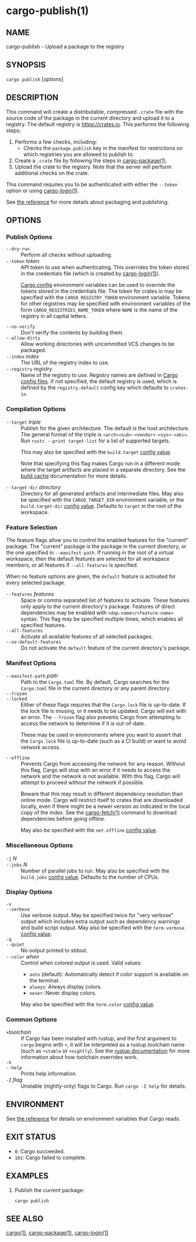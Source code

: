 # cargo-publish(1)


## NAME

cargo-publish - Upload a package to the registry

## SYNOPSIS

`cargo publish` [_options_]

## DESCRIPTION

This command will create a distributable, compressed `.crate` file with the
source code of the package in the current directory and upload it to a
registry. The default registry is <https://crates.io>. This performs the
following steps:

1. Performs a few checks, including:
   - Checks the `package.publish` key in the manifest for restrictions on
     which registries you are allowed to publish to.
2. Create a `.crate` file by following the steps in [cargo-package(1)](cargo-package.md).
3. Upload the crate to the registry. Note that the server will perform
   additional checks on the crate.

This command requires you to be authenticated with either the `--token` option
or using [cargo-login(1)](cargo-login.md).

See [the reference](../reference/publishing.html) for more details about
packaging and publishing.

## OPTIONS

### Publish Options

<dl>

<dt class="option-term" id="option-cargo-publish---dry-run"><a class="option-anchor" href="#option-cargo-publish---dry-run"></a><code>--dry-run</code></dt>
<dd class="option-desc">Perform all checks without uploading.</dd>


<dt class="option-term" id="option-cargo-publish---token"><a class="option-anchor" href="#option-cargo-publish---token"></a><code>--token</code> <em>token</em></dt>
<dd class="option-desc">API token to use when authenticating. This overrides the token stored in
the credentials file (which is created by <a href="https://doc.rust-lang.org/cargo/commands/cargo-login.md">cargo-login(1)</a>).</p>
<p><a href="https://doc.rust-lang.org/cargo/reference/config.html">Cargo config</a> environment variables can be
used to override the tokens stored in the credentials file. The token for
crates.io may be specified with the <code>CARGO_REGISTRY_TOKEN</code> environment
variable. Tokens for other registries may be specified with environment
variables of the form <code>CARGO_REGISTRIES_NAME_TOKEN</code> where <code>NAME</code> is the name
of the registry in all capital letters.</dd>



<dt class="option-term" id="option-cargo-publish---no-verify"><a class="option-anchor" href="#option-cargo-publish---no-verify"></a><code>--no-verify</code></dt>
<dd class="option-desc">Don't verify the contents by building them.</dd>


<dt class="option-term" id="option-cargo-publish---allow-dirty"><a class="option-anchor" href="#option-cargo-publish---allow-dirty"></a><code>--allow-dirty</code></dt>
<dd class="option-desc">Allow working directories with uncommitted VCS changes to be packaged.</dd>


<dt class="option-term" id="option-cargo-publish---index"><a class="option-anchor" href="#option-cargo-publish---index"></a><code>--index</code> <em>index</em></dt>
<dd class="option-desc">The URL of the registry index to use.</dd>



<dt class="option-term" id="option-cargo-publish---registry"><a class="option-anchor" href="#option-cargo-publish---registry"></a><code>--registry</code> <em>registry</em></dt>
<dd class="option-desc">Name of the registry to use. Registry names are defined in <a href="https://doc.rust-lang.org/cargo/reference/config.html">Cargo config
files</a>. If not specified, the default registry is used,
which is defined by the <code>registry.default</code> config key which defaults to
<code>crates-io</code>.</dd>



</dl>

### Compilation Options

<dl>

<dt class="option-term" id="option-cargo-publish---target"><a class="option-anchor" href="#option-cargo-publish---target"></a><code>--target</code> <em>triple</em></dt>
<dd class="option-desc">Publish for the given architecture. The default is the host
architecture. The general format of the triple is
<code>&lt;arch&gt;&lt;sub&gt;-&lt;vendor&gt;-&lt;sys&gt;-&lt;abi&gt;</code>. Run <code>rustc --print target-list</code> for a
list of supported targets.</p>
<p>This may also be specified with the <code>build.target</code>
<a href="https://doc.rust-lang.org/cargo/reference/config.html">config value</a>.</p>
<p>Note that specifying this flag makes Cargo run in a different mode where the
target artifacts are placed in a separate directory. See the
<a href="https://doc.rust-lang.org/cargo/guide/build-cache.html">build cache</a> documentation for more details.</dd>



<dt class="option-term" id="option-cargo-publish---target-dir"><a class="option-anchor" href="#option-cargo-publish---target-dir"></a><code>--target-dir</code> <em>directory</em></dt>
<dd class="option-desc">Directory for all generated artifacts and intermediate files. May also be
specified with the <code>CARGO_TARGET_DIR</code> environment variable, or the
<code>build.target-dir</code> <a href="https://doc.rust-lang.org/cargo/reference/config.html">config value</a>. Defaults
to <code>target</code> in the root of the workspace.</dd>



</dl>

### Feature Selection

The feature flags allow you to control the enabled features for the "current"
package. The "current" package is the package in the current directory, or the
one specified in `--manifest-path`. If running in the root of a virtual
workspace, then the default features are selected for all workspace members,
or all features if `--all-features` is specified.

When no feature options are given, the `default` feature is activated for
every selected package.

<dl>

<dt class="option-term" id="option-cargo-publish---features"><a class="option-anchor" href="#option-cargo-publish---features"></a><code>--features</code> <em>features</em></dt>
<dd class="option-desc">Space or comma separated list of features to activate. These features only
apply to the current directory's package. Features of direct dependencies
may be enabled with <code>&lt;dep-name&gt;/&lt;feature-name&gt;</code> syntax. This flag may be
specified multiple times, which enables all specified features.</dd>


<dt class="option-term" id="option-cargo-publish---all-features"><a class="option-anchor" href="#option-cargo-publish---all-features"></a><code>--all-features</code></dt>
<dd class="option-desc">Activate all available features of all selected packages.</dd>


<dt class="option-term" id="option-cargo-publish---no-default-features"><a class="option-anchor" href="#option-cargo-publish---no-default-features"></a><code>--no-default-features</code></dt>
<dd class="option-desc">Do not activate the <code>default</code> feature of the current directory's package.</dd>


</dl>


### Manifest Options

<dl>

<dt class="option-term" id="option-cargo-publish---manifest-path"><a class="option-anchor" href="#option-cargo-publish---manifest-path"></a><code>--manifest-path</code> <em>path</em></dt>
<dd class="option-desc">Path to the <code>Cargo.toml</code> file. By default, Cargo searches for the
<code>Cargo.toml</code> file in the current directory or any parent directory.</dd>



<dt class="option-term" id="option-cargo-publish---frozen"><a class="option-anchor" href="#option-cargo-publish---frozen"></a><code>--frozen</code></dt>
<dt class="option-term" id="option-cargo-publish---locked"><a class="option-anchor" href="#option-cargo-publish---locked"></a><code>--locked</code></dt>
<dd class="option-desc">Either of these flags requires that the <code>Cargo.lock</code> file is
up-to-date. If the lock file is missing, or it needs to be updated, Cargo will
exit with an error. The <code>--frozen</code> flag also prevents Cargo from
attempting to access the network to determine if it is out-of-date.</p>
<p>These may be used in environments where you want to assert that the
<code>Cargo.lock</code> file is up-to-date (such as a CI build) or want to avoid network
access.</dd>


<dt class="option-term" id="option-cargo-publish---offline"><a class="option-anchor" href="#option-cargo-publish---offline"></a><code>--offline</code></dt>
<dd class="option-desc">Prevents Cargo from accessing the network for any reason. Without this
flag, Cargo will stop with an error if it needs to access the network and
the network is not available. With this flag, Cargo will attempt to
proceed without the network if possible.</p>
<p>Beware that this may result in different dependency resolution than online
mode. Cargo will restrict itself to crates that are downloaded locally, even
if there might be a newer version as indicated in the local copy of the index.
See the <a href="https://doc.rust-lang.org/cargo/commands/cargo-fetch.md">cargo-fetch(1)</a> command to download dependencies before going
offline.</p>
<p>May also be specified with the <code>net.offline</code> <a href="https://doc.rust-lang.org/cargo/reference/config.html">config value</a>.</dd>



</dl>

### Miscellaneous Options

<dl>
<dt class="option-term" id="option-cargo-publish--j"><a class="option-anchor" href="#option-cargo-publish--j"></a><code>-j</code> <em>N</em></dt>
<dt class="option-term" id="option-cargo-publish---jobs"><a class="option-anchor" href="#option-cargo-publish---jobs"></a><code>--jobs</code> <em>N</em></dt>
<dd class="option-desc">Number of parallel jobs to run. May also be specified with the
<code>build.jobs</code> <a href="https://doc.rust-lang.org/cargo/reference/config.html">config value</a>. Defaults to
the number of CPUs.</dd>


</dl>

### Display Options

<dl>
<dt class="option-term" id="option-cargo-publish--v"><a class="option-anchor" href="#option-cargo-publish--v"></a><code>-v</code></dt>
<dt class="option-term" id="option-cargo-publish---verbose"><a class="option-anchor" href="#option-cargo-publish---verbose"></a><code>--verbose</code></dt>
<dd class="option-desc">Use verbose output. May be specified twice for &quot;very verbose&quot; output which
includes extra output such as dependency warnings and build script output.
May also be specified with the <code>term.verbose</code>
<a href="https://doc.rust-lang.org/cargo/reference/config.html">config value</a>.</dd>


<dt class="option-term" id="option-cargo-publish--q"><a class="option-anchor" href="#option-cargo-publish--q"></a><code>-q</code></dt>
<dt class="option-term" id="option-cargo-publish---quiet"><a class="option-anchor" href="#option-cargo-publish---quiet"></a><code>--quiet</code></dt>
<dd class="option-desc">No output printed to stdout.</dd>


<dt class="option-term" id="option-cargo-publish---color"><a class="option-anchor" href="#option-cargo-publish---color"></a><code>--color</code> <em>when</em></dt>
<dd class="option-desc">Control when colored output is used. Valid values:</p>
<ul>
<li><code>auto</code> (default): Automatically detect if color support is available on the
terminal.</li>
<li><code>always</code>: Always display colors.</li>
<li><code>never</code>: Never display colors.</li>
</ul>
<p>May also be specified with the <code>term.color</code>
<a href="https://doc.rust-lang.org/cargo/reference/config.html">config value</a>.</dd>


</dl>

### Common Options

<dl>

<dt class="option-term" id="option-cargo-publish-+toolchain"><a class="option-anchor" href="#option-cargo-publish-+toolchain"></a><code>+</code><em>toolchain</em></dt>
<dd class="option-desc">If Cargo has been installed with rustup, and the first argument to <code>cargo</code>
begins with <code>+</code>, it will be interpreted as a rustup toolchain name (such
as <code>+stable</code> or <code>+nightly</code>).
See the <a href="https://github.com/rust-lang/rustup/">rustup documentation</a>
for more information about how toolchain overrides work.</dd>


<dt class="option-term" id="option-cargo-publish--h"><a class="option-anchor" href="#option-cargo-publish--h"></a><code>-h</code></dt>
<dt class="option-term" id="option-cargo-publish---help"><a class="option-anchor" href="#option-cargo-publish---help"></a><code>--help</code></dt>
<dd class="option-desc">Prints help information.</dd>


<dt class="option-term" id="option-cargo-publish--Z"><a class="option-anchor" href="#option-cargo-publish--Z"></a><code>-Z</code> <em>flag</em></dt>
<dd class="option-desc">Unstable (nightly-only) flags to Cargo. Run <code>cargo -Z help</code> for details.</dd>


</dl>


## ENVIRONMENT

See [the reference](../reference/environment-variables.html) for
details on environment variables that Cargo reads.


## EXIT STATUS

* `0`: Cargo succeeded.
* `101`: Cargo failed to complete.


## EXAMPLES

1. Publish the current package:

       cargo publish

## SEE ALSO
[cargo(1)](cargo.md), [cargo-package(1)](cargo-package.md), [cargo-login(1)](cargo-login.md)
